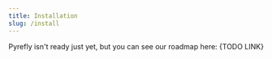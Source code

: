 ```yaml
---
title: Installation
slug: /install
---
```


Pyrefly isn't ready just yet, but you can see our roadmap here: {TODO LINK}
